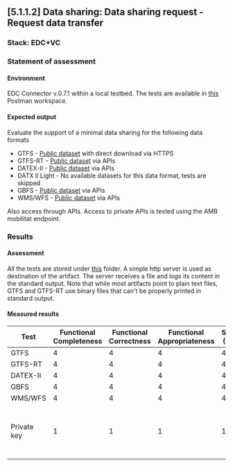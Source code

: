 ## [5.1.1.2] Data sharing: Data sharing request - Request data transfer
### Stack: EDC+VC

### Statement of assessment
#### Environment

EDC Connector v.0.7.1 within a local testbed.
The tests are available in [this](https://www.postman.com/i2cat-dev/workspace/deployemds) Postman workspace.

#### Expected output

Evaluate the support of a minimal data sharing for the following data formats

- GTFS - [Public dataset](https://opendata-ajuntament.barcelona.cat/data/dataset/c46503e3-cec6-4032-894d-1063b7a365ee/resource/1c92542e-0346-4df5-9824-d7753ab02e33/download) with direct download via HTTPS
- GTFS-RT - [Public dataset](https://api.data.gov.my/gtfs-realtime/vehicle-position/ktmb/) via APIs
- DATEX-II - [Public dataset](https://opendata.emel.pt/cycling/biciparks?skip=1&limit=1) via APIs
- DATX II Light - No available datasets for this data format, tests are skipped
- GBFS - [Public dataset](https://opendata.emel.pt/cycling/biciparks?skip=1&limit=1) via APIs
- WMS/WFS - [Public dataset](https://openmaps.gov.bc.ca/geo/ows?SERVICE=WMS&REQUEST=GetCapabilities) via APIs

Also access through APIs.
Access to private APIs is tested using the AMB mobilitat endpoint.

### Results
#### Assessment

All the tests are stored under [this](https://www.postman.com/i2cat-dev/workspace/deployemds/folder/36812968-ceed2125-10e2-48fa-91c9-8bf1f05aa7e8?action=share&source=copy-link&creator=36812968&ctx=documentation) folder.
A simple http server is used as destination of the artifact. The server receives a file and logs its content in the standard output.
Note that while most artifacts point to plain text files, GTFS and GTFS-RT use binary files that can't be properly printed in standard output.

#### Measured results

| Test        | Functional Completeness | Functional Correctness	 | Functional Appropriateness | Score (0/4) | Explanation                                          |
|-------------|-------------------------|-------------------------|----------------------------|-------------|-------------------------------------------------------|
| GTFS        | 4                       | 4                       | 4                          | 4           |                                                       |
| GTFS-RT     | 4                       | 4                       | 4                          | 4           |                                                       |
| DATEX-II    | 4                       | 4                       | 4                          | 4           |                                                       |
| GBFS        | 4                       | 4                       | 4                          | 4           |                                                       |
| WMS/WFS     | 4                       | 4                       | 4                          | 4           |                                                       |
| Private key | 1                       | 1                       | 1                          | 1           | Transfer process status is TERMINATED, logs are empty | 
